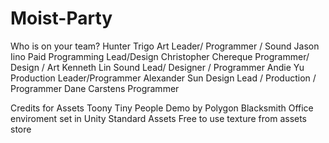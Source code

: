 # Moist-Party
Who is on your team?
Hunter Trigo 
Art Leader/ Programmer / Sound
Jason Iino
Paid Programming Lead/Design
Christopher Chereque
Programmer/ Design / Art
Kenneth Lin
Sound Lead/ Designer / Programmer
Andie Yu
Production Leader/Programmer
Alexander Sun
Design Lead / Production / Programmer
Dane Carstens
Programmer

Credits for Assets
Toony Tiny People Demo by Polygon Blacksmith
Office enviroment set in Unity Standard Assets
Free to use texture from assets store
